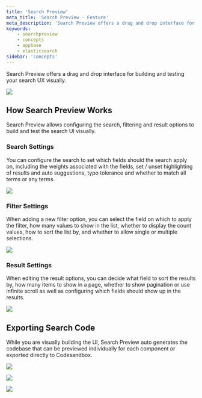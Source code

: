 ```yaml
---
title: 'Search Preview'
meta_title: 'Search Preview - Feature'
meta_description: 'Search Preview offers a drag and drop interface for building and testing your search UX visually.'
keywords:
    - searchpreview
    - concepts
    - appbase
    - elasticsearch
sidebar: 'concepts'
---
```


Search Preview offers a drag and drop interface for building and testing your search UX visually.

![](https://i.imgur.com/DxBfkBS.png)

## How Search Preview Works

Search Preview allows configuring the search, filtering and result options to build and test the search UI visually.

### Search Settings

You can configure the search to set which fields should the search apply on, including the weights associated with the fields, set / unset highlighting of results and auto suggestions, typo tolerance and whether to match all terms or any terms.

![](https://i.imgur.com/tTKAIVh.png)

### Filter Settings

When adding a new filter option, you can select the field on which to apply the filter, how many values to show in the list, whether to display the count values, how to sort the list by, and whether to allow single or multiple selections.

![](https://i.imgur.com/dZGL7hP.png)

### Result Settings

When editing the result options, you can decide what field to sort the results by, how many items to show in a page, whether to show pagination or use infinite scroll as well as configuring which fields should show up in the results.

![](https://i.imgur.com/qTat6n2.png)

## Exporting Search Code

While you are visually building the UI, Search Preview auto generates the codebase that can be previewed individually for each component or exported directly to Codesandbox.

![](https://i.imgur.com/uhjqc3W.png)

![](https://i.imgur.com/QlIgoHd.png)

![](https://i.imgur.com/PrHmwJD.png)

